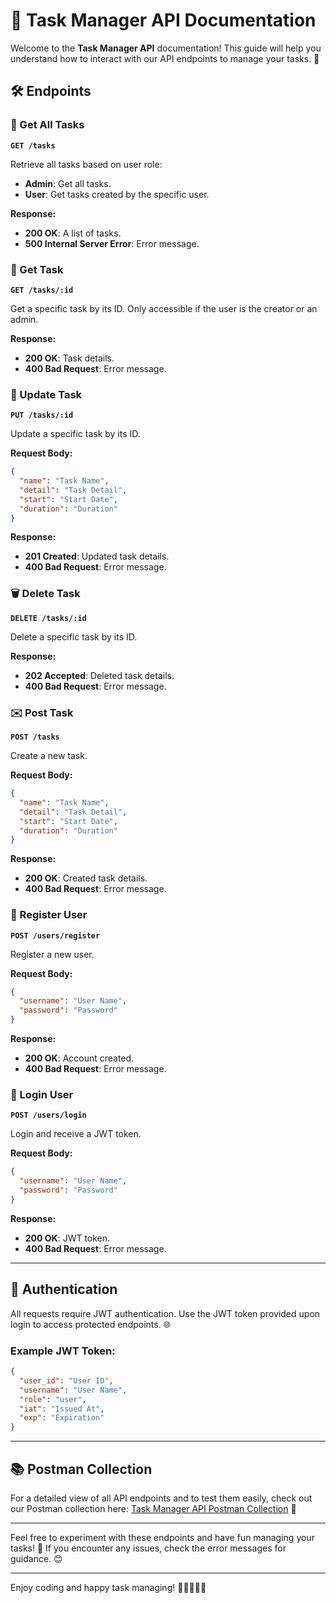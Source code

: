 # 📝 Task Manager API Documentation

Welcome to the **Task Manager API** documentation! This guide will help you understand how to interact with our API endpoints to manage your tasks. 🎯

## 🛠️ Endpoints

### 📜 Get All Tasks

**`GET /tasks`**

Retrieve all tasks based on user role:

- **Admin**: Get all tasks.
- **User**: Get tasks created by the specific user.

**Response:**

- **200 OK**: A list of tasks.
- **500 Internal Server Error**: Error message.

### 📜 Get Task

**`GET /tasks/:id`**

Get a specific task by its ID. Only accessible if the user is the creator or an admin.

**Response:**

- **200 OK**: Task details.
- **400 Bad Request**: Error message.

### 🔄 Update Task

**`PUT /tasks/:id`**

Update a specific task by its ID.

**Request Body:**

```json
{
  "name": "Task Name",
  "detail": "Task Detail",
  "start": "Start Date",
  "duration": "Duration"
}
```

**Response:**

- **201 Created**: Updated task details.
- **400 Bad Request**: Error message.

### 🗑️ Delete Task

**`DELETE /tasks/:id`**

Delete a specific task by its ID.

**Response:**

- **202 Accepted**: Deleted task details.
- **400 Bad Request**: Error message.

### ✉️ Post Task

**`POST /tasks`**

Create a new task.

**Request Body:**

```json
{
  "name": "Task Name",
  "detail": "Task Detail",
  "start": "Start Date",
  "duration": "Duration"
}
```

**Response:**

- **200 OK**: Created task details.
- **400 Bad Request**: Error message.

### 📝 Register User

**`POST /users/register`**

Register a new user.

**Request Body:**

```json
{
  "username": "User Name",
  "password": "Password"
}
```

**Response:**

- **200 OK**: Account created.
- **400 Bad Request**: Error message.

### 🔑 Login User

**`POST /users/login`**

Login and receive a JWT token.

**Request Body:**

```json
{
  "username": "User Name",
  "password": "Password"
}
```

**Response:**

- **200 OK**: JWT token.
- **400 Bad Request**: Error message.

---

## 🔐 Authentication

All requests require JWT authentication. Use the JWT token provided upon login to access protected endpoints. 🌐

### Example JWT Token:

```json
{
  "user_id": "User ID",
  "username": "User Name",
  "role": "user",
  "iat": "Issued At",
  "exp": "Expiration"
}
```

---

## 📚 Postman Collection

For a detailed view of all API endpoints and to test them easily, check out our Postman collection here: [Task Manager API Postman Collection](https://documenter.getpostman.com/view/24791476/2sA3rzHrWK) 📑

---

Feel free to experiment with these endpoints and have fun managing your tasks! 🚀 If you encounter any issues, check the error messages for guidance. 😊

---

Enjoy coding and happy task managing! 🎉👨‍💻👩‍💻
